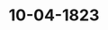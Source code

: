 ---  
schema: default  
title: 10-04-1823  
organization: Team Charlie  
notes: "<p>Description</p><p>Achte Sitzung.

Geschehen, Frankfurt den 10. April 1823.

InGegenwart

Von Seiten Oesterreichs: des Kaiserlich=Königlichen wirklichen Geheimen Raths, Herrn

Freiherrn von Münch=Bellinghausen *);

Von Seiten Preussens: des von dem Königlich=Preussischen Bundestagsgesandten,

Herrn Grafen von der Goltz, substituirten Königlich=Hannöverischen Bundestags=

gesandten, Herrn von Hammerstein;

Von Seiten Baierns: des Königlichen wirklichen Staatsraths, Herrn von Pfeffel;

Von Seiten Sachsens: des Königlichen Geheimen Raths, Herrn von Carlowiz;

Von Seiten Hannovers: des Königlichen Geheimen Raths, Herrn von Hammerstein:

Von Seiten Würtembergs: des Königlichen Herrn Staatsministers, Freiherrn von

Wangenheim;

Von Seiten Badens: des Großherzoglichen Herrn Gesandten und Kammerherrn, Frei=

herrn von Blittersdorff;

Von Seiten Kurhessens: des Kurfürstlichen Geheimen Raths und Kammerherrn, Herrn

von Lepel:

Von Seiten des Großherzogthums Hessen: des Großherzoglichen Herrn Geheimen

Staatsraths und Kammerherrn, Freiherrn von Gruben

*) Herr Joachim Eduard Freiherr v. Münch=Bellinghausen, K. K. wirkl. Geh. Rath, bevollmächt.

Minister und präsidirender Gesandte der Deutschen Bundesversammlung, Ritter des K. Ungarischen St. Ste=

phansordens, Jnhaber des K. K. silbernen Verdienst=Ehrenkreuzes, solwie auch des K. Preuß. rothen Adler=

des K. Dänischen Danebrogs=, des K. Sächsischen Civilverdienst= und des K. Hannöver. Guelphen=Ordens

Commandeur.

12) Herr Peter Joseph Freiherr v. Gruben, geh. Staatsrath und Kammerherr, ausserordentl. Gesandte und

bevollmächtigter Minister bei der Deutschen Bundesversammlung, des Großh. Hausordens Commandeur.

Protok. d. d. Bundesvers. XV. Bd.

Von Seiten Dänemarks, wegen Holstein und Lauenburg: des von dem Königlich=

Dänischen, Herzoglich=Holstein= und Lauenburgischen Gesandten, Herrn Grafen von

Eyben, substituirten Großherzoglich=Mecklenburgischen Gesandten, Herrn von Pentz

Von Seiten der Niederlande, wegen des Großherzogthums Luxemburg: des

Königlich=Niederländischen Generallieutenants, Herrn Grafen von Grünne;

Von Seiten der Großherzoglich= und Herzoglich=Sächsischen Häuser: des

Großherzoglich= und Herzoglich=Sächsischen wirklichen Gebeimen Raths, Herrn

Grafen von Beust;

Von Seiten Braunschweigs und Nassau's: des Königlich=Hannöverischen Geheimen

Raths, Herrn von Hammerstein;

Von Seiten von Mecklenburg=Schwerin und Mecklenburg=Strelitz: des Groß=

herzoglich=Mecklenburg=Strelitzischen Staatsministers, Herrn von Pentz;

Von Seiten Holstein=Oldenburgs, Anhalts und Schwarzburgs: des Herzoglich

Holstein=Oldenburgischen Kammerherrn, Herrn von Both;

Von Seiten von Hohenzollern, Liechtenstein, Reuß, Schaumburg=Lippe,

Lippe und Waldeck: des Großherzoglich=Hessischen Herrn Geheimen Raths,

Freiherrn von Leonhardi;

Von Seiten der freien Städte, Lübeck, Frankfurt, Bremen und Hamburg,

des Herrn Syndicus Dr. Curtius;

und meiner, des Kaiserlich=Oesterreichischen wirklichen Hofraths und Canzlei=Directors,

Freiherrn von Handel.</p><p>§.53</p><p>Legitimation des Kaiserlich=Königlichen präsidirenden Gesandten, Herrn

Freiherrn von Münch=Bellinghausen.

(7. Sitz. §. 51 d. J.)

Der Kaiserlich=Königliche wirkliche Geheime Rath, Herr Freiherr von

Münch=Bellinghausen, legitimirte sich in der heutigen Sitzung als Kaiserlich=Oester=

reichischer bevollmächtigter Minister und präsidirender Gesandte der hohen Bundesversamm=

lung, mittelst Ueberreichung der Kaiserlichen allerhöchsten Vollmacht, gegeben zu Wien den

31. März 1823.Hierauf wurde die Vollmacht verlesen, und

beschlossen:

dieselbe in das Bundesarchiv zu hinterlegen und beglaubigte Abschrift davon dem Herrn

präsidirenden Gesandten zuzustellen.

Derselbe theilte hiernächst ein Schreiben des Kaiserlich-Königlichen Herrn

Staatsministers, Grafen von Buol=Schauenstein, an die hohe Bundesver=

sammlung mit, folgenden Inhalts:

=Hohe Bundesversammlung! Nachdem Seine Kaiserlich=Königliche Apostolische Majestät,

mein allergnädigster Herr, Jhres allerhöchsten Dienstes befunden haben, mich des mir seit

der Eröffnung des Bundestages bei demselben anvertrauten Vorsitzes und Stimmrechtes

huldreichst zu entheben, und beide Jhrem wirklichen Geheimen Rathe, Freiherrn von

Münch=Bellinghausen, zu übertragen, erkenne ich es für eine theure Pflicht, sämmt=

lichen verehrten Herren Gesanden für das mir gegönnte ehrende Vertrauen und die mir so

vielfältig bewiesene Gefälligkeit meinen lebhaftesten Dank mit aller Jnnigkeit darzubringen;

ich darf die Versicherung hinzufügen, daß ich jenes stets nach seinem ganzen Werthe zu

würdigen und immerdar auf das redlichste zu erwiedern beflissen war, und diese nur er=

kenntlichkeitsvoll benutzt, ganz gewiß aber niemals mißbraucht habe; ich scheide mit dem

gleich tröstlichen Bewußtseyn, unablässig von dem besten Willen, das Gute zu wirken,

beseelt gewesen zu seyn, und erlaube mir daher die zuversichtliche Hoffnung, daß die hohe

Bundesversammlung mir auch in der Entfernung einige wohlwollende Erinnerung gerne

gönnen werde, so wie Jhr meine tiefgefühlte Verehrung unwandelbar gewidmet bleiben wird.

Der Kaiserlich=Königliche präsidirende Gesandte: Ich glaube die mir über=

tragene Leitung des Bundestags=Präsidii nicht würdiger und ihrem eigenen Sinne nicht an=

gemessener beginnen zu können, als wenn ich mir erlaube, in Erwiederung des eben vor=

getragenen Abschiedsschreibens des abtretenden Herrn präsidirenden Ministers, für diese seit

der ersten Vereinigung in diesem Saale fortwährend durch regen Eifer und rastlose Thätig=

keit ausgezeichnete Geschäftsführung den einstimmigen Dank dieser Versammlung, zugleich

mit Jhrem Bedauern über dessen Entfernung aus Jhrer Mitte, in Jhrem Namen auszu=

sprechen.

Mich anzureihen, an so viele hochverdiente, durch Würde, Ansehen und gereifte Ge=

schäftserfahrung ausgezeichnete Männer, im Vereine mit Jhnen und unterstützt von Jhnen

das zu berathen, was unserm gemeinsamen Vaterlande frommt, dieß ist die Aufgabe, zu

deren Lösung ich mich berufen sehe.

Die Grundsätze, von welchen mein allerhöchster Hof bei dem ihm vertrauensvoll über=

tragenen Vorsitze des Bundestages ausgeht, sind Jhnen bekannt, sie sind die Jhrigen undmüssen die Jhrigen seyn; denn wir alle haben nur einen Zweck: das Beste des Bundes,

die Erhaltung desselben und die Befestigung dieses mächtigen, Ehrfurcht gebietenden Vereins

unabhängiger souverainer Staaten.

Der Bundesversammlung eine grössere Wirksamkeit zu geben, als durch die Bundes=

acte und durch die späteren ergänzenden Beschlüsse ausgesprochen ist, kann nicht die Ab=

aber die Gesetze, die da bestehen, die, nach vielfältig reifer Er=

sicht meines Hofes seyn,

wägung, von dem Bunde und für den Bund angenommen worden sind, diese Gesetze, auf

welchen die Garantie des Friedens und der Eintracht in Deutschland beruht, in voller Wirk=

samkeit zu erhalten, dieß ist die unverholene Gesinnung meines Hofes, und es liegt in dem

mir ertheilten Auftrage, dieselbe in dieser hochverehrten Versammlung und in diesem sich

mir so ernst und bedeutungsvoll gestaltenden Augenblicke auszusprechen.

Fest überzeugt, daß nur durch offenes gegenseitiges Vertrauen und durch enges Anein=

anderschliessen der zu einem gemeinschaftlichen Zwecke Verbündeten, das grosse Ziel unserer

Vereinigung erreicht werden könne, wird mein Streben unausgesetzt dahin gerichtet seyn,

in ihnen die Ueberzeugung fest zu begründen, wie sehr ich von der Wichtigkeit meines

Berufes und von meiner ehrenvollen Stellung in Jhrer Mitte durchdrungen bin.

Noch erübrigt mir, dem Königlich=Sächsischen Herrn Gesandten, welcher

während der Abwesenheit meines Herrn Vorfahrers die interimistische Führung der Kaiser=

lich=Oesterreichischen Stimme und des damit verbundenen Präsidii mit eben so ausgezeich=

neter Gefälligkeit übernommen, als mit regem Eifer und gedeihlichem Erfolge fortgesetzt

hat, den verbindlichen Dank meines allerhöchsten Hofes dafür auszudrücken.

Preussen. Jm Namen und Auftrage des Königlich=Preussischen Herrn Gesandten,

Grafen von der Goltz, wurde von dem Königlich=Hannöverischen Gesandten, Herrn von

Hammerstein, die nachstehende Erwiederung des ersteren verlesen: Jch bin überzeugt, daß

die hohe Versammlung den Werth der Zusicherungen und verbindlichen Aeusserungen, unter

denen Seine Excellenz, der neu eintretende Kaiserlich-Oesterreichische Herr Präsidialgesandte,

die Leitung unserer Verhandlungen zu übernehmen erklären, mit mir verdientermassen würdigt.

Die von Seiner Excellenz zuerst berührte, dem heute zu anderer Bestimmung von uns

abberufenen Herrn Präsidialgesandten für seine bisherige Geschäftsführung gebührende Dank=

bezeugung, kann nur unsere völlige Zustimmung erhalten.

Seine Excellenz hatten sich durch den unermüdlichen Eifer und durch die rühmliche

Thätigkeit, mit welcher Sie unseren Verathungen seit ihrer Eröffnung vorgestanden haben,

schon längst ein unverkennbares Verdienst um den Erfolg derselben erworben, und die dabei

immer bewährte reine und gute Absicht, im Geist und Sinn der Jnstruction Jhres aller=

höchsten Hofes, die Erreichung des uns allen wichtigen Zwecks, der fortgesetzten Ausbildung der Bundesverhältnisse und Gesetze, trotz allen in der Sache selbst liegenden Schwierigkeiten

und Hindernissen, zu erleichtern und zu befördern, giebt und versichert Jhnen einen begrün=

deten Anspruch auf unsere Erkenntlichkeit und aufrichtige Hochachtung.

Einem Jeden von uns wird es gewiß wichtig seyn, das Zeugniß dieser Gesinnungen

öffentlich auszusprechen, — aber ich erlaube mir ergebenst anheim zu geben, ob es nicht an=

gemessen seyn würde, den neu eintretenden Herrn Präsidialgesandten zu ersuchen, den Aus=

druck derselben dem abgehenden Herrn Präsidialgesandten, in Erwiederung auf sein so eben

vorgelegtes Abschiedsschreiben, Namens der hohen Versammlung schriftlich zu betheuern.

Jch glaube, daß wir dieß als eine zuerst zu erfüllende Verbindlichkeit betrachten und

uns demnächst gerne vereinigen werden, um den neu eintretenden Herrn Präsidialgesandten

mit zuvorkommender Achtung und Vertrauen in unserer Mitte zu empfangen.

Die durch Seine Excellenz erhaltene Bestätigung der von uns gekannten und verehrten

wohlwollenden, das allgemeine Beste des Bundes nur ausschließlich berücksichtigenden Ge

sinnungen des allerhöchsten Kaiserlich=Königlichen Hofes, verdient unsern und Deutschlands

schuldigen Dank, — und sicherlich verbürgt nichts mehr den hohen Werth, den wir auf die

in dieser Beziehung ausgesprochenen Grundsätze und Absichten zu legen haben, als die

nunmehr erlangte Gewißheit, daß die Anwendung und Ausführung derselben einem Manne

übertragen wurde, dessen persönliche Eigenschaften, Geschäftserfahrung und Talente, durch

das ausgezeichnete Vertrauen Seines allerhöchsten Hofes beehrt, geeignet sind, uns ein

eben so gegründetes, als durch allgemeine Anerkennung Seines Verdienstes schon längst unter

uns gerechtfertigtes Zutrauen einzuflößen.

Jch meines Orts, als Gesandter Preussens, glaube die völlige Uebereinstimmung

meines allerhöchsten Hofes mit den erklärten Gesinnungen, Grundsätzen und Absichten Seiner

Majestät des Kaisers von Oesterreich nicht erst erneuert versichern zu dürfen, aber es ge=

reicht mir zur Pflicht, hier feierlichst zu erklären, daß mir jede Gelegenheit schätzbar seyn

wird, das bestehende glückliche und innige Einverständniß zu Deutschlands Sicherheit,

Wohlfahrt und Ruhe fernerweitig wie bisher zu bethätigen.

Sämmtliche Herren Gesandten stimmten einhellig in den von dem Königlich

Preussischen Herrn Gesandten dem Herrn Staatsminister, Grafen von Buol=Schau=

enstein, gewidmeten Dank für dessen, seit Eröffnung dieser hohen Versammlung erprobten,

unermüdeten Eifer und rühmliche Thätigkeit in Leitung ihrer Berathungen und Verhand=

lungen, um deren Erfolg er sich unmißkennbare Verdienste erworben habe; — sie ersuchten

zugleich den nunmehrigen Herrn Präsidirenden, dem Herrn Grafen von Buol=Schauen=

stein ihre Gesinnungen, in Erwiederung auf das so eben verlesene Abschiedsschreiben,Namens der hohen Bundesversammlung schriftlich zu betheuern, für sich selbst aber die Ver=

sicherung ihres aufrichtigen Zutrauens und ihrer Hochachtung entgegen zu nehmen.</p><p>§.54</p><p>Legitimation des Großherzoglich=Hessischen Geheimen Staatsraths und

Kammerherrn, Herrn Freiherrn von Gruben, als Großherzoglich

Hessischen Bundestagsgesandten.

(7. Sitz. §. 50 d. J.)

Präsidium zeigt an, der Großherzoglich=Hessische Herr Geheime Staatsrath und

Kammerherr, Freiherr von Gruben, habe sich als Großherzoglich=Hessischer Bundes=

tagsgesandte, mittelst Vollmacht, gegeben zu Darmstadt den 31. März 1823, gehörig

legitimirt.

Die Vollmacht wurde verlesen, und hierauf

beschlossen:

dieselbe in das Bundesarchiv zu hinterlegen und beglaubigte Abschrift hievon dem Herrn

Bundestagsgesandten, Freiherrn von Gruben, zuzustellen.

Der Großherzoglich=Hessische Herr Gesandte: Indem mir die ehrenvolle

Bestimmung zu Theil wurde, in diesen hohen Verein einzutreten, fühle ich mich innig

durchdrungen von der Wichtigkeit der damit übernommenen Pflichten, und von der Schwie=

rigkeit, denselben in jeder Beziehung vollständig zu genügen; ich konnte mir nicht verhehlen,

wie viel Scharfsinn und Erfahrung dazu gehöre, um in der Behandlung aller Gegenstände,

welche die Thätigkeit der Deutschen Bundesversammlung in Anspruch nehmen, jene umsich=

tige Würdigung aller Verhältnisse zu bewähren, wodurch sich bioher ihre Beschlüsse ausge=

zeichnet haben, und woraus so manche für Deutschland wohlthätige Resultate hervorge=

gangen sind.

Wenn ich hiermit das Maas meiner Kräfte vergleiche, so darf ich mir freilich nicht

schmeicheln, den Erwartungen, welche eine hohe Versammlung von mir zu hegen berechtiget

ist, zu entsprechen; ich glaube mich aber mit Zuversicht der Hoffnung überlassen zu dürfen,

daß über die Reinheit meiner Absichten, und über die Festigkeit meines Willens, das Gute

von meinem jetzigen Standpuncte aus überall nach Möglichkeit fördern zu helfen, nie der

mindeste Zweifel obwalten werde.

Warme Theilnahme an den Jnteressen des Deutschen Bundes, ein treuer Sinn für

Recht und Ordnung, und ein unausgesetztes Streben nach Vervollkommnung für meine

dermalige Bestimmung werden mich jederzeit beleben.

Hierdurch und durch ein dem collegialischen Verhältniß durchaus angemessenes Beneh=

men werde ich mir das Wohlwollen und Vertrauen sämmtlicher verehrlichen Mitglieder dieser hohen Versammlung zu erwerben suchen, und bin ich so glücklich, beides zu erlangen,

so werde ich mich für jede Anstrengung in meinem Berufe reichlich belohnt finden.</p><p>§.55</p><p>Substitutionen.

Ferner zeigt Präsidium an, daß, zu der heutigen Sitzung, für Preusfen der

Königlich=Hannöverische Gesandte, Herr von Hammerstein, — für Dänemark wegen

Holstein und Lauenburg aber, der Großherzoglich=Mecklenburgische Gesandte, Herr

von Pentz, substituirt seyen.</p><p>§.56</p><p>Uebereinkunft von Verona vom 14. December 1822, zwischen Oesterreich,

Rußland und Preussen einer Seits, und Sardinien anderer Seits,

die Aufhebung der bestandenen militärischen Besetzung eines Theils

der Königlich=Sardinischen Staaten betr.

(32. Sitz. §. 238 v. J. 1821.

Der Kaiserlich=Oesterreichische präsidirende Herr Gesandte, macht, aus

Auftrag seines allerhöchsten Hofes, Mittheilung von der am 14. December 1822 zu Verona

zwischen dem Kaiserlich=Königlichen Hofe und den Höfen von Rußland und Preussen einer=,

und Seiner Königlich=Sardinischen Majestät anderer Seits, über die Aufhebung der bestan=

denen militärischen Besetzung eines Theils der Königlich=Sardinischen Staaten, abgeschlosse=

nen Convention, — worauf

beschlossen

wurde, dieselbe in das Archiv abzugeben.</p><p>§.57</p><p>Uebergang der Stimme von Braunschweig und Nassau auf Braunschweig.

Der Königlich=Hannöverische, Herzoglich=Braunschweigische Gesandte,

Herr von Hammerstein, zeigt an, daß die Stimmführung von Braunschweig und

Nassau am 1. dieses Monats auf die Braunschweigische Gesandtschaft übergegangen sey.</p><p>§.58</p><p>Sammlung der in den Deutschen Bundesstaaten geltenden Gesetze.

(7. Sitz. §. 47 d. J.)

Der Herr Gesandte der freien Städte, überreicht den dritten Band der Lübecki=

schen Verordnungen und Bekanntmachungen seit dem Jahre 1813, enthaltend die Jahre

1818, 1819, 1820 und 1821. Lübeck 1823.

Dieser dritte Band wurde zur Bibliothek der Bundesversammlung abgegeben.</p><p>§.59</p><p>Einreichungs-Protocoll.

Die Eingaben

Num. 26, eingereicht am 27. März, von Gustenhoffer, vormaligen Präbendar bei

dem Domcapitel zu Straßburg, Gesuch um Verwendung bei der Königlich=Fran=

zösischen Regierung, wegen Verleihung einer lebenslänglichen Pension.

Num. 27, einger. am 27. März, von dem geheimen Justiz= und Oberappellationsrath,

Dr. Christoph Martin, zu Jena, als Bevollmächtigten mehrerer Rhein=

pfälzischen Staatsgläubiger der Obligationen Lit. D, Gesuch um

Verwendung und gnädige Berücksichtigung, damit diese Angelegenheit durch

richterlichen Spruch bald beendiget werde. Mit Anlage.

Num. 28, einger. am 1. April, von Dr. Ehrmann, als Anwalt der Erben des Han

delsmanns Simon Moritz Rüppel, Nachtrag zu der am 14. v. M. übergebenen

Vorstellung (Num. 25), Justizverweigerung von Seiten der Königlich=Preussischen

Justizhöfe betr.

wurden der betreffenden Commission zugestellt.

Folgen die Unterschriften.</p>"  
resources:  
- format: png  
  name: Page97[0].png  
  url: ../../data_img/Protokolle_BV_15_1823/10-04-1823/Page97[0].png  
- format: png  
  name: Page98[0-53].png  
  url: ../../data_img/Protokolle_BV_15_1823/10-04-1823/Page98[0-53].png  
- format: png  
  name: Page99[53].png  
  url: ../../data_img/Protokolle_BV_15_1823/10-04-1823/Page99[53].png  
- format: png  
  name: Page100[53].png  
  url: ../../data_img/Protokolle_BV_15_1823/10-04-1823/Page100[53].png  
- format: png  
  name: Page101[53].png  
  url: ../../data_img/Protokolle_BV_15_1823/10-04-1823/Page101[53].png  
- format: png  
  name: Page102[53-54].png  
  url: ../../data_img/Protokolle_BV_15_1823/10-04-1823/Page102[53-54].png  
- format: png  
  name: Page103[54-55-56-57-58].png  
  url: ../../data_img/Protokolle_BV_15_1823/10-04-1823/Page103[54-55-56-57-58].png  
- format: png  
  name: Page104[59].png  
  url: ../../data_img/Protokolle_BV_15_1823/10-04-1823/Page104[59].png  
category:   
  - Protokolle_BV_15_1823  
maintainer: Frank Chen  
maintainer_email: t08zc21@abdn.ac.uk  
---